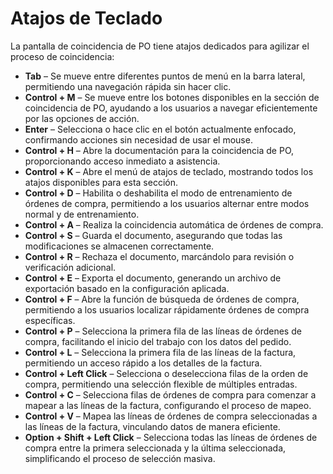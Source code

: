 # Atajos de Teclado

La pantalla de coincidencia de PO tiene atajos dedicados para agilizar el proceso de coincidencia:

* **Tab** – Se mueve entre diferentes puntos de menú en la barra lateral, permitiendo una navegación rápida sin hacer clic.
* **Control + M** – Se mueve entre los botones disponibles en la sección de coincidencia de PO, ayudando a los usuarios a navegar eficientemente por las opciones de acción.
* **Enter** – Selecciona o hace clic en el botón actualmente enfocado, confirmando acciones sin necesidad de usar el mouse.
* **Control + H** – Abre la documentación para la coincidencia de PO, proporcionando acceso inmediato a asistencia.
* **Control + K** – Abre el menú de atajos de teclado, mostrando todos los atajos disponibles para esta sección.
* **Control + D** – Habilita o deshabilita el modo de entrenamiento de órdenes de compra, permitiendo a los usuarios alternar entre modos normal y de entrenamiento.
* **Control + A** – Realiza la coincidencia automática de órdenes de compra.
* **Control + S** – Guarda el documento, asegurando que todas las modificaciones se almacenen correctamente.
* **Control + R** – Rechaza el documento, marcándolo para revisión o verificación adicional.
* **Control + E** – Exporta el documento, generando un archivo de exportación basado en la configuración aplicada.
* **Control + F** – Abre la función de búsqueda de órdenes de compra, permitiendo a los usuarios localizar rápidamente órdenes de compra específicas.
* **Control + P** – Selecciona la primera fila de las líneas de órdenes de compra, facilitando el inicio del trabajo con los datos del pedido.
* **Control + L** – Selecciona la primera fila de las líneas de la factura, permitiendo un acceso rápido a los detalles de la factura.
* **Control + Left Click** – Selecciona o deselecciona filas de la orden de compra, permitiendo una selección flexible de múltiples entradas.
* **Control + C** – Selecciona filas de órdenes de compra para comenzar a mapear a las líneas de la factura, configurando el proceso de mapeo.
* **Control + V** – Mapea las líneas de órdenes de compra seleccionadas a las líneas de la factura, vinculando datos de manera eficiente.
* **Option + Shift + Left Click** – Selecciona todas las líneas de órdenes de compra entre la primera seleccionada y la última seleccionada, simplificando el proceso de selección masiva.
